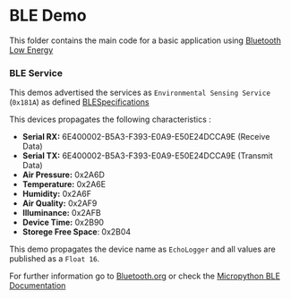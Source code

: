 # BLE Demo

This folder contains the main code for a basic application using [Bluetooth Low Energy](https://docs.micropython.org/en/latest/library/bluetooth.html)

### BLE Service

This demos advertised the services as `Environmental Sensing Service` (`0x181A`) as defined [BLESpecifications](https://github.com/macalencar/PC20230001/tree/main/05_Docs/BLESpecifications)

This devices propagates the following characteristics :

- **Serial RX:** 6E400002-B5A3-F393-E0A9-E50E24DCCA9E   (Receive Data)
- **Serial TX:** 6E400002-B5A3-F393-E0A9-E50E24DCCA9E   (Transmit Data)
- **Air Pressure:** 0x2A6D
- **Temperature:** 0x2A6E
- **Humidity:** 0x2A6F
- **Air Quality:** 0x2AF9
- **Illuminance:** 0x2AFB
- **Device Time:** 0x2B90
- **Storege Free Space**: 0x2B04

This demo propagates the device name as `EchoLogger` and all values are published as a `Float 16`.

For further information go to [Bluetooth.org](https://www.bluetooth.com/bluetooth-resources/intro-to-bluetooth-low-energy/) or check the [Micropython BLE Documentation](https://docs.micropython.org/en/latest/library/bluetooth.html)
